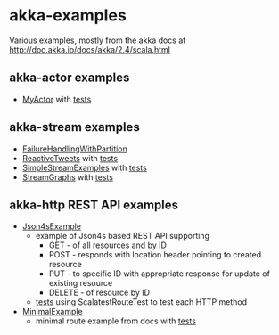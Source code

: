 # akka-examples

Various examples, mostly from the akka docs at http://doc.akka.io/docs/akka/2.4/scala.html

## akka-actor examples

 * [MyActor](src/main/scala/uk/carwynellis/akka/actor/MyActor.scala) with [tests](src/test/scala/uk/carwynellis/akka/actor/MyActorTest.scala)

## akka-stream examples

  * [FailureHandlingWithPartition](src/main/scala/uk/carwynellis/akka/stream/FailureHandlingWithPartition.scala)
  * [ReactiveTweets](src/main/scala/uk/carwynellis/akka/stream/ReactiveTweets.scala) with [tests](src/test/scala/uk/carwynellis/akka/stream/ReactiveTweetsTest.scala)
  * [SimpleStreamExamples](src/main/scala/uk/carwynellis/akka/stream/SimpleStreamExamples.scala) with [tests](src/test/scala/uk/carwynellis/akka/stream/SimpleStreamExamplesTest.scala)
  * [StreamGraphs](src/main/scala/uk/carwynellis/akka/stream/StreamGraphs.scala) with [tests](src/test/scala/uk/carwynellis/akka/stream/StreamGraphsTest.scala)

## akka-http REST API examples

  * [Json4sExample](src/main/scala/uk/carwynellis/akka/http/Json4sExample.scala)
    * example of Json4s based REST API supporting
        * GET     - of all resources and by ID
        * POST    - responds with location header pointing to created resource
        * PUT     - to specific ID with appropriate response for update of existing resource
        * DELETE  - of resource by ID
    * [tests](src/test/scala/uk/carwynellis/akka/http/Json4sExampleTest.scala) using ScalatestRouteTest to test each HTTP method
  * [MinimalExample](src/main/scala/uk/carwynellis/akka/http/Json4sExample.scala)
    * minimal route example from docs with [tests](src/test/scala/uk/carwynellis/akka/http/MinimalExampleTest.scala)
